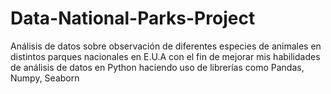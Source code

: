 # Data-National-Parks-Project
Análisis de datos sobre observación de diferentes especies de animales en distintos parques nacionales en E.U.A con el fin de mejorar mis habilidades de análisis de datos en Python haciendo uso de librerías como  Pandas, Numpy, Seaborn
